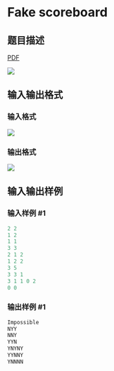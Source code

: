 # Fake scoreboard

## 题目描述

[problemUrl]: https://uva.onlinejudge.org/index.php?option=com_onlinejudge&Itemid=8&category=244&page=show_problem&problem=3424

[PDF](https://uva.onlinejudge.org/external/122/p12272.pdf)

![](https://cdn.luogu.com.cn/upload/vjudge_pic/UVA12272/e16e399d7e41e2d8d93b03bd94b720d30a91867a.png)

## 输入输出格式

### 输入格式

![](https://cdn.luogu.com.cn/upload/vjudge_pic/UVA12272/2659163290e65747e01db945d16318f9cce1dd29.png)

### 输出格式

![](https://cdn.luogu.com.cn/upload/vjudge_pic/UVA12272/946a91774c6a805e3865b883d5e7d0cee2fb3d45.png)

## 输入输出样例

### 输入样例 #1

```cpp
2 2
1 2
1 1
3 3
2 1 2
1 2 2
3 5
3 3 1
3 1 1 0 2
0 0
```


### 输出样例 #1

```cpp
Impossible
NYY
NNY
YYN
YNYNY
YYNNY
YNNNN
```


